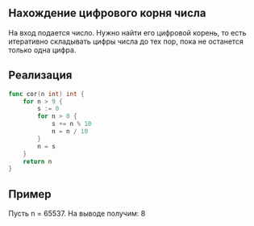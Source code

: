 ## Нахождение цифрового корня числа

На вход подается число. Нужно найти его цифровой корень, то есть итеративно складывать цифры числа до тех пор, пока не останется только одна цифра. 

## Реализация 

```go
func cor(n int) int {
	for n > 9 {
		s := 0
		for n > 0 {
			s += n % 10
			n = n / 10
		}
		n = s
	}
	return n
}
```

## Пример

Пусть n = 65537. На выводе получим: 8
